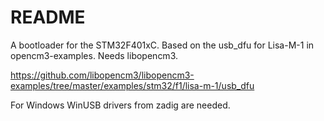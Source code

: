 # README

A bootloader for the STM32F401xC.
Based on the usb_dfu for Lisa-M-1 in opencm3-examples.
Needs libopencm3.

https://github.com/libopencm3/libopencm3-examples/tree/master/examples/stm32/f1/lisa-m-1/usb_dfu

For Windows WinUSB drivers from zadig are needed.
